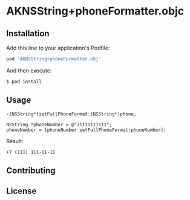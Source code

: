 # AKNSString+phoneFormatter.objc

## Installation

Add this line to your application's Podfile:

```ruby
pod 'AKNSString+phoneFormatter.obj'
```

And then execute:

    $ pod install

## Usage
```
-(NSString*)setFullPhoneFormat:(NSString*)phone;
```

```
NSString *phoneNumber = @"71111111111";
phoneNumber = [phoneNumber setFullPhoneFormat:phoneNumber];
```

Result:
```
+7 (111) 111-11-11
```

## Contributing

## License
